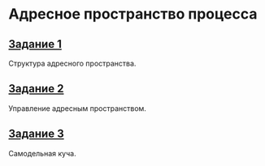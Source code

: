 # Адресное пространство процесса

## [Задание 1](./src/task1)
Структура адресного пространства.

## [Задание 2](./src/task2)
Управление адресным пространством.

## [Задание 3](./src/task3)
Самодельная куча.